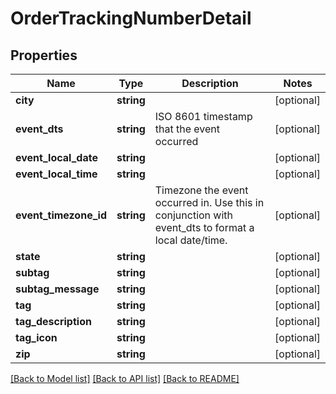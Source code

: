 # OrderTrackingNumberDetail

## Properties
Name | Type | Description | Notes
------------ | ------------- | ------------- | -------------
**city** | **string** |  | [optional] 
**event_dts** | **string** | ISO 8601 timestamp that the event occurred | [optional] 
**event_local_date** | **string** |  | [optional] 
**event_local_time** | **string** |  | [optional] 
**event_timezone_id** | **string** | Timezone the event occurred in.  Use this in conjunction with event_dts to format a local date/time. | [optional] 
**state** | **string** |  | [optional] 
**subtag** | **string** |  | [optional] 
**subtag_message** | **string** |  | [optional] 
**tag** | **string** |  | [optional] 
**tag_description** | **string** |  | [optional] 
**tag_icon** | **string** |  | [optional] 
**zip** | **string** |  | [optional] 

[[Back to Model list]](../README.md#documentation-for-models) [[Back to API list]](../README.md#documentation-for-api-endpoints) [[Back to README]](../README.md)


